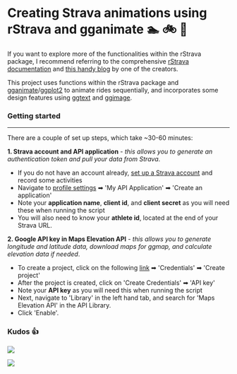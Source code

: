 # Creating Strava animations using rStrava and gganimate 🏊 🚲 🏃

If you want to explore more of the functionalities within the rStrava package, I recommend referring to the comprehensive [rStrava documentation](https://github.com/fawda123/rStrava)  and [this handy blog](https://padpadpadpad.github.io/post/animate-your-strava-activities-using-rstrava-and-gganimate/) by one of the creators.

This project uses functions within the rStrava package and [gganimate](https://github.com/thomasp85/gganimate)/[ggplot2](https://github.com/tidyverse/ggplot2) to animate rides sequentially, and incorporates some design features using [ggtext](https://github.com/wilkelab/ggtext) and [ggimage](https://github.com/GuangchuangYu/ggimage). 


### Getting started
- - -

There are a couple of set up steps, which take ~30-60 minutes:

**1. Strava account and API application** - _this allows you to generate an authentication token and pull your data from Strava_.

- If you do not have an account already, [set up a Strava account](https://www.strava.com/) and record some activities
- Navigate to [profile settings](https://www.strava.com/settings/profile) ➡ 'My API Application' ➡ 'Create an application'
- Note your **application name**, **client id**, and **client secret** as you will need these when running the script
- You will also need to know your **athlete id**, located at the end of your Strava URL.

**2. Google API key in Maps Elevation API** - _this allows you to generate longitude and latitude data, download maps for ggmap, and calculate elevation data if needed_.

- To create a project, click on the following [link](https://developers.google.com/maps/documentation/elevation/get-api-key) ➡ 'Credentials' ➡ 'Create project'
- After the project is created, click on 'Create Credentials' ➡ 'API key'
- Note your **API key** as you will need this when running the script
- Next, navigate to 'Library' in the left hand tab, and search for 'Maps Elevation API' in the API Library.
- Click 'Enable'.

### Kudos 👍
<div style="width: 30%">

![](animations/strava_anim.gif)

</div>

<div style="width: 36%">

![](animations/triathlon_anim.gif, )

</div>



